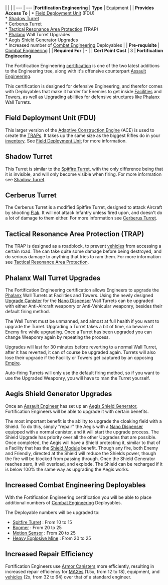 |     |     |
| --- | --- |**Fortification Engineering**
| **Type** | Equipment |
| **Provides Access To** | * [Field Deployment Unit](../weapons/Field_Deployment_Unit.md) (FDU)<br>* [Shadow Turret](../weapons/Shadow_Turret.md)<br>* [Cerberus Turret](../weapons/Cerberus_Turret.md)<br>* [Tactical Resonance Area Protection](../weapons/Tactical_Resonance_Area_Protection.md) (TRAP)<br>* [Phalanx](../items/Phalanx.md) Wall Turret Upgrades<br>* [Aegis Shield Generator](../weapons/Aegis_Shield_Generator.md) Upgrades<br>* Increased number of [Combat Engineering](Combat_Engineering.md) Deployables |
| **Pre-requisite** | [Combat Engineering](Combat_Engineering.md) |
| **Required For** | -   |
| **Cert Point Cost** | 3   |
**Fortification Engineering**

The Fortification Engineering [certification](Certification.md) is one of the
two latest additions to the Engineering tree, along with it's offensive
counterpart [Assault Engineering](Assault_Engineering.md).

This certification is designed for defensive Engineering, and therefor comes
with Deployables that make it harder for Enemies to get inside
[Facilities](../locations/Facilities.md) and [Towers](../locations/Towers.md),
as well as Upgrading abilities for defensive structures like
[Phalanx](../items/Phalanx.md) Wall Turrets.

## Field Deployment Unit (FDU)

This larger version of the
[Adaptive Construction Engine](../weapons/Adaptive_Construction_Engine.md) (ACE)
is used to create the [TRAPs](../weapons/Tactical_Resonance_Area_Protection.md).
It takes up the same size as the biggest Rifles do in your
[inventory](../terminology/Inventory.md). See
[Field Deployment Unit](../weapons/Field_Deployment_Unit.md) for more
information.

## Shadow Turret

This Turret is similar to the [Spitfire Turret](#Spitfire), with the only
difference being that it is invisible, and will only become visible when firing.
For more information see [Shadow Turret](../weapons/Shadow_Turret.md).

## Cerberus Turret

The Cerberus Turret is a modified Spitfire Turret, designed to attack Aircraft
by shooting [Flak](../weapons/Flak.md). It will not attack Infantry unless fired
upon, and doesn't do a lot of damage to them either. For more information see
[Cerberus Turret](../weapons/Cerberus_Turret.md).

## Tactical Resonance Area Protection (TRAP)

The TRAP is designed as a roadblock, to prevent
[vehicles](../vehicles/Vehicle.md) from accessing a certain road. The can take
quite some damage before being destroyed, and do serious damage to anything that
tries to ram them. For more information see
[Tactical Resonance Area Protection](../weapons/Tactical_Resonance_Area_Protection.md).

## Phalanx Wall Turret Upgrades

The Fortification Engineering certification allows Engineers to upgrade the
[Phalanx](../items/Phalanx.md) Wall Turrets at Facilities and Towers. Using the
newly designed [Upgrade Canister](../items/Upgrade_Canister.md) for the
[Nano Dispenser](../weapons/Nano_Dispenser.md) Wall Turrets can be upgraded with
either Anti-Aircraft weaponry or Anti-Vehicular weaponry, besides their default
firing method.

The Wall Turret must be unmanned, and almost at full health if you want to
upgrade the Turret. Upgrading a Turret takes a bit of time, so beware of Enemy
fire while upgrading. Once a Turret has been upgraded you can change Weaponry
again by repeating the process.

Upgrades will last for 30 minutes before reverting to a normal Wall Turret,
after it has reverted, it can of course be upgraded again. Turrets will also
lose their upgrade if the Facility or Towers get captured by an opposing
[Empire](../terminology/Empire.md).

Auto-firing Turrets will only use the default firing method, so if you want to
use the Upgraded Weaponry, you will have to man the Turret yourself.

## Aegis Shield Generator Upgrades

Once an [Assault Engineer](Assault_Engineering.md) has set up an
[Aegis Shield Generator](../weapons/Aegis_Shield_Generator.md), Fortification
Engineers will be able to upgrade it with certain benefits.

The most important benefit is the ability to upgrade the cloaking field with a
Shield. To do this, simply "repair" the Aegis with a
[Nano Dispenser](../weapons/Nano_Dispenser.md) equipped with a normal canister,
and it will start the upgrade process. The Shield Upgrade has priority over all
the other Upgrades that are possible. Once completed, the Aegis will have a
Shield protecting it, similar to that of a Facility that has the
[Shield Module](../items/Shield_Module.md) benefit. Though any fire, both Enemy
and Friendly, directed at the Shield will reduce the Shields power, though the
fire will be blocked from passing through. Once the Shield Generator reaches
zero, it will overload, and explode. The Shield can be recharged if it is below
100% the same way as upgrading the Aegis works.

## Increased Combat Engineering Deployables

With the Fortification Engineering certification you will be able to place
additional numbers of [Combat Engineering](Combat_Engineering.md) Deployables.

The Deployable numbers will be upgraded to:

- [Spitfire Turret](#Spitfire) : From 10 to 15
- [Boomer](#Boomer) : From 20 to 25
- [Motion Sensor](../weapons/Adaptive_Construction_Engine.md#motion-sensor-alarm)
  : From 20 to 25
- [Heavy Explosive Mine](#HEMine) : From 20 to 25

## Increased Repair Efficiency

Fortification Engineers use [Armor Canisters](../items/Armor_Canister.md) more
efficiently, resulting in increased repair efficiency for
[MAXes](../armor/Mechanized_Assault_Exo-Suit.md) (1.5x, from 12 to 18),
equipment, and [vehicles](../vehicles/Vehicle.md) (2x, from 32 to 64) over that
of a standard engineer.

